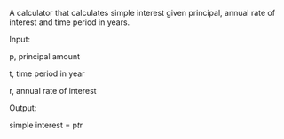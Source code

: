 A calculator that calculates simple interest given principal, annual rate of interest and time period in years.

Input:

  p, principal amount
  
  t, time period in year
  
  r, annual rate of interest

Output:

  simple interest = p*t*r
